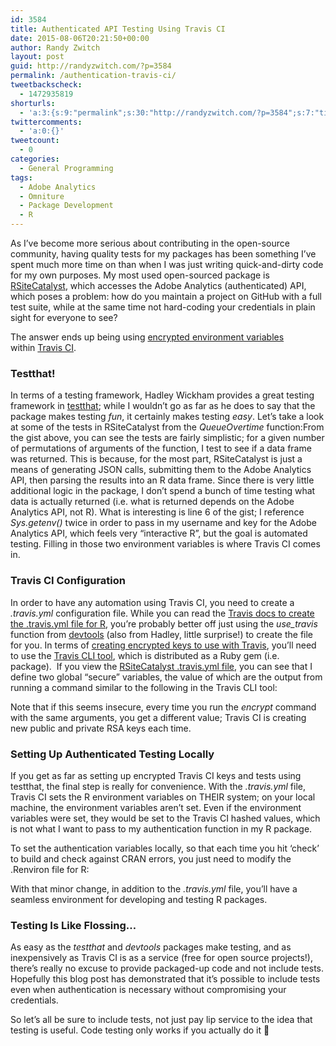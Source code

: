 ```yaml
---
id: 3584
title: Authenticated API Testing Using Travis CI
date: 2015-08-06T20:21:50+00:00
author: Randy Zwitch
layout: post
guid: http://randyzwitch.com/?p=3584
permalink: /authentication-travis-ci/
tweetbackscheck:
  - 1472935819
shorturls:
  - 'a:3:{s:9:"permalink";s:30:"http://randyzwitch.com/?p=3584";s:7:"tinyurl";s:26:"http://tinyurl.com/o3twqla";s:4:"isgd";s:19:"http://is.gd/gr78tN";}'
twittercomments:
  - 'a:0:{}'
tweetcount:
  - 0
categories:
  - General Programming
tags:
  - Adobe Analytics
  - Omniture
  - Package Development
  - R
---
```

As I&#8217;ve become more serious about contributing in the open-source community, having quality tests for my packages has been something I&#8217;ve spent much more time on than when I was just writing quick-and-dirty code for my own purposes. My most used open-sourced package is [RSiteCatalyst](http://randyzwitch.com/tag/rsitecatalyst/), which accesses the Adobe Analytics (authenticated) API, which poses a problem: how do you maintain a project on GitHub with a full test suite, while at the same time not hard-coding your credentials in plain sight for everyone to see?

The answer ends up being using <a href="http://docs.travis-ci.com/user/environment-variables/#Encrypted-Variables" target="_blank">encrypted environment variables</a> within [Travis CI](https://travis-ci.org/).

### Testthat!

In terms of a testing framework, Hadley Wickham provides a great testing framework in [testthat](https://github.com/hadley/testthat); while I wouldn&#8217;t go as far as he does to say that the package makes testing _fun_, it certainly makes testing _easy_. Let&#8217;s take a look at some of the tests in RSiteCatalyst from the _QueueOvertime_ function:From the gist above, you can see the tests are fairly simplistic; for a given number of permutations of arguments of the function, I test to see if a data frame was returned. This is because, for the most part, RSiteCatalyst is just a means of generating JSON calls, submitting them to the Adobe Analytics API, then parsing the results into an R data frame. Since there is very little additional logic in the package, I don&#8217;t spend a bunch of time testing what data is actually returned (i.e. what is returned depends on the Adobe Analytics API, not R). What is interesting is line 6 of the gist; I reference _Sys.getenv()_ twice in order to pass in my username and key for the Adobe Analytics API, which feels very &#8220;interactive R&#8221;, but the goal is automated testing. Filling in those two environment variables is where Travis CI comes in. 

### Travis CI Configuration

In order to have any automation using Travis CI, you need to create a _.travis.yml_ configuration file. While you can read the [Travis docs to create the .travis.yml file for R](http://docs.travis-ci.com/user/languages/r/), you&#8217;re probably better off just using the _use_travis_ function from [devtools](https://github.com/hadley/devtools) (also from Hadley, little surprise!) to create the file for you. In terms of [creating encrypted keys to use with Travis](http://docs.travis-ci.com/user/encryption-keys/), you&#8217;ll need to use the [Travis CLI tool](https://github.com/travis-ci/travis.rb), which is distributed as a Ruby gem (i.e. package).  If you view the [RSiteCatalyst .travis.yml file](https://github.com/randyzwitch/RSiteCatalyst/blob/master/.travis.yml), you can see that I define two global &#8220;secure&#8221; variables, the value of which are the output from running a command similar to the following in the Travis CLI tool:
  
Note that if this seems insecure, every time you run the _encrypt_ command with the same arguments, you get a different value; Travis CI is creating new public and private RSA keys each time.


  


### Setting Up Authenticated Testing Locally

If you get as far as setting up encrypted Travis CI keys and tests using testthat, the final step is really for convenience. With the _.travis.yml_ file, Travis CI sets the R environment variables on THEIR system; on your local machine, the environment variables aren&#8217;t set. Even if the environment variables were set, they would be set to the Travis CI hashed values, which is not what I want to pass to my authentication function in my R package.

To set the authentication variables locally, so that each time you hit &#8216;check&#8217; to build and check against CRAN errors, you just need to modify the .Renviron file for R:
  
With that minor change, in addition to the _.travis.yml_ file, you&#8217;ll have a seamless environment for developing and testing R packages.

### Testing Is Like Flossing&#8230;

As easy as the _testthat_ and _devtools_ packages make testing, and as inexpensively as Travis CI is as a service (free for open source projects!), there&#8217;s really no excuse to provide packaged-up code and not include tests. Hopefully this blog post has demonstrated that it&#8217;s possible to include tests even when authentication is necessary without compromising your credentials.

So let&#8217;s all be sure to include tests, not just pay lip service to the idea that testing is useful. Code testing only works if you actually do it 🙂